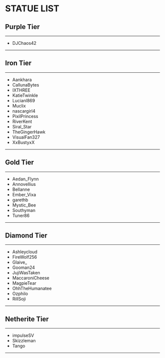 # STATUE LIST

## Purple Tier
----
- DJChaos42
----
## Iron Tier
----
- Aankhara
- CallunaBytes
- IXTHREE
- KatieTwinkle
- Lucianl869
- Muclix
- nascargirl4
- PixilPrincess
- RiverKent
- Siral_Star
- TheGingerHawk
- VisualFan327
- XxBustyxX
----
## Gold Tier
----
- Aedan_Flynn
- Annovellius
- Bellanne
- Ember_Vixa
- garethb
- Mystic_Bee
- Southyman
- Tuner86
----
## Diamond Tier
----
- Ashleycloud
- FireWolf256
- Glaive_
- Gooman24
- JujiWasTaken
- MaccaroniCheese
- MagpieTear
- OhhTheHumanatee
- Ozphilo
- RillSoji
----
## Netherite Tier
----
- impulseSV
- Skizzleman
- Tango
----
